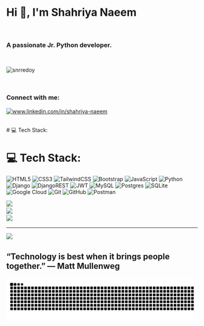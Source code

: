 <h1 align="left">Hi 👋, I'm Shahriya Naeem</h1> <br>
<h3 align="left">A passionate Jr. Python developer.</h3><br>

<p align="left"> <img src="https://komarev.com/ghpvc/?username=snrredoy&label=Profile%20views&color=0e75b6&style=flat" alt="snrredoy" /> </p><br>


<h3 align="left">Connect with me:</h3>
<p align="left">
<a href="https://www.linkedin.com/in/shahriya-naeem" target="blank"><img align="center" src="https://raw.githubusercontent.com/rahuldkjain/github-profile-readme-generator/master/src/images/icons/Social/linked-in-alt.svg" alt="www.linkedin.com/in/shahriya-naeem" height="30" width="40" /></a>
</p>
<br>
# 💻 Tech Stack:

# 💻 Tech Stack:

![HTML5](https://img.shields.io/badge/html5-%23E34F26.svg?style=for-the-badge&logo=html5&logoColor=white) 
![CSS3](https://img.shields.io/badge/css3-%231572B6.svg?style=for-the-badge&logo=css3&logoColor=white) 
![TailwindCSS](https://img.shields.io/badge/tailwindcss-%2338B2AC.svg?style=for-the-badge&logo=tailwind-css&logoColor=white) 
![Bootstrap](https://img.shields.io/badge/bootstrap-%238511FA.svg?style=for-the-badge&logo=bootstrap&logoColor=white) 
![JavaScript](https://img.shields.io/badge/javascript-%23323330.svg?style=for-the-badge&logo=javascript&logoColor=%23F7DF1E) 
![Python](https://img.shields.io/badge/python-3670A0?style=for-the-badge&logo=python&logoColor=ffdd54) 
![Django](https://img.shields.io/badge/django-%23092E20.svg?style=for-the-badge&logo=django&logoColor=white) 
![DjangoREST](https://img.shields.io/badge/DJANGO-REST-ff1709?style=for-the-badge&logo=django&logoColor=white&color=ff1709&labelColor=gray) 
![JWT](https://img.shields.io/badge/JWT-black?style=for-the-badge&logo=JSON%20web%20tokens) 
![MySQL](https://img.shields.io/badge/mysql-4479A1.svg?style=for-the-badge&logo=mysql&logoColor=white) 
![Postgres](https://img.shields.io/badge/postgres-%23316192.svg?style=for-the-badge&logo=postgresql&logoColor=white) 
![SQLite](https://img.shields.io/badge/sqlite-%2307405e.svg?style=for-the-badge&logo=sqlite&logoColor=white) 
![Google Cloud](https://img.shields.io/badge/GoogleCloud-%234285F4.svg?style=for-the-badge&logo=google-cloud&logoColor=white) 
![Git](https://img.shields.io/badge/git-%23F05033.svg?style=for-the-badge&logo=git&logoColor=white) 
![GitHub](https://img.shields.io/badge/github-%23121011.svg?style=for-the-badge&logo=github&logoColor=white) 
![Postman](https://img.shields.io/badge/Postman-FF6C37?style=for-the-badge&logo=postman&logoColor=white)



![](https://github-readme-stats.vercel.app/api?username=snrredoy&theme=dark&hide_border=false&include_all_commits=false&count_private=false)<br/>
![](https://nirzak-streak-stats.vercel.app/?user=snrredoy&theme=dark&hide_border=false)<br/>
![](https://github-readme-stats.vercel.app/api/top-langs/?username=snrredoy&theme=dark&hide_border=false&include_all_commits=false&count_private=false&layout=compact)

---
[![](https://visitcount.itsvg.in/api?id=snrredoy&icon=0&color=0)](https://visitcount.itsvg.in)

  
## “Technology is best when it brings people together.” — Matt Mullenweg

###

<img src="https://raw.githubusercontent.com/snrredoy/snrredoy/output/snake.svg" alt="Snake animation" />

###
